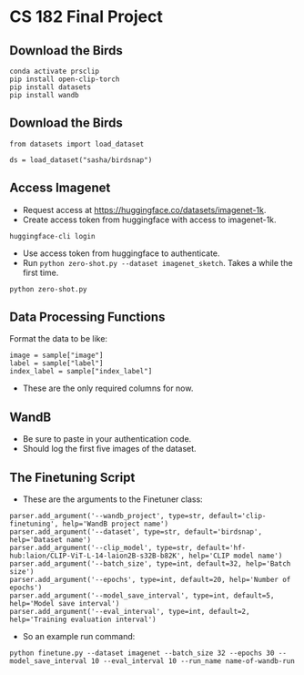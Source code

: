 # CS 182 Final Project

## Download the Birds

```
conda activate prsclip
pip install open-clip-torch
pip install datasets
pip install wandb
```

## Download the Birds
```
from datasets import load_dataset

ds = load_dataset("sasha/birdsnap")
```

## Access Imagenet

* Request access at https://huggingface.co/datasets/imagenet-1k.
* Create access token from huggingface with access to imagenet-1k.
```
huggingface-cli login
```
* Use access token from huggingface to authenticate.
* Run `python zero-shot.py --dataset imagenet_sketch`. Takes a while the first time.

```
python zero-shot.py
```

## Data Processing Functions
Format the data to be like:

```
image = sample["image"]
label = sample["label"]
index_label = sample["index_label"]
```

* These are the only required columns for now.

## WandB

* Be sure to paste in your authentication code.
* Should log the first five images of the dataset.

## The Finetuning Script
* These are the arguments to the Finetuner class:

```
parser.add_argument('--wandb_project', type=str, default='clip-finetuning', help='WandB project name')
parser.add_argument('--dataset', type=str, default='birdsnap', help='Dataset name')
parser.add_argument('--clip_model', type=str, default='hf-hub:laion/CLIP-ViT-L-14-laion2B-s32B-b82K', help='CLIP model name')
parser.add_argument('--batch_size', type=int, default=32, help='Batch size')
parser.add_argument('--epochs', type=int, default=20, help='Number of epochs')
parser.add_argument('--model_save_interval', type=int, default=5, help='Model save interval')
parser.add_argument('--eval_interval', type=int, default=2, help='Training evaluation interval')
```

* So an example run command:
```
python finetune.py --dataset imagenet --batch_size 32 --epochs 30 --model_save_interval 10 --eval_interval 10 --run_name name-of-wandb-run
```